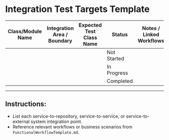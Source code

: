 # Integration Test Targets Template

| Class/Module Name     | Integration Area / Boundary   | Expected Test Class Name       | Status      | Notes / Linked Workflows           |
|----------------------|------------------------------|-------------------------------|-------------|-----------------------------------|
|                      |                              |                               | Not Started |                                   |
|                      |                              |                               | In Progress |                                   |
|                      |                              |                               | Completed   |                                   |

---

## Instructions:

- List each service-to-repository, service-to-service, or service-to-external system integration point.
- Reference relevant workflows or business scenarios from `FunctionalWorkflowTemplate.md`.
